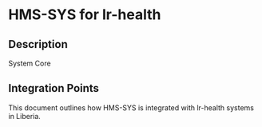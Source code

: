 # HMS-SYS for lr-health

## Description

System Core

## Integration Points

This document outlines how HMS-SYS is integrated with lr-health systems in Liberia.
